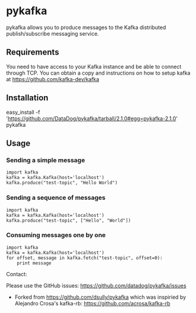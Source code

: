 # pykafka

pykafka allows you to produce messages to the Kafka distributed publish/subscribe messaging service.

## Requirements

You need to have access to your Kafka instance and be able to connect through
TCP. You can obtain a copy and instructions on how to setup kafka at
https://github.com/kafka-dev/kafka

## Installation
easy_install -f 'https://github.com/DataDog/pykafka/tarball/2.1.0#egg=pykafka-2.1.0' pykafka

## Usage

### Sending a simple message

    import kafka
    kafka = kafka.Kafka(host='localhost')
    kafka.produce("test-topic", "Hello World")

### Sending a sequence of messages

    import kafka
    kafka = kafka.Kafka(host='localhost')
    kafka.produce("test-topic", ["Hello", "World"])

### Consuming messages one by one

    import kafka
    kafka = kafka.Kafka(host='localhost')
    for offset, message in kafka.fetch("test-topic", offset=0):
        print message


Contact:

Please use the GitHub issues: https://github.com/datadog/pykafka/issues

* Forked from https://github.com/dsully/pykafka which was inspiried by Alejandro Crosa's kafka-rb: https://github.com/acrosa/kafka-rb
